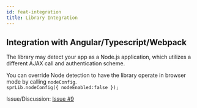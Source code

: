 ```yaml
---
id: feat-integration
title: Library Integration
---
```


## Integration with Angular/Typescript/Webpack

The library may detect your app as a Node.js application, which utilizes a different AJAX
call and authentication scheme.

You can override Node detection to have the library operate in browser mode by calling `nodeConfig`.  
`sprLib.nodeConfig({ nodeEnabled:false });`

Issue/Discussion: [Issue #9](https://github.com/gitbrent/SpRestLib/issues/9)
